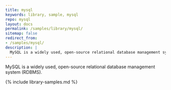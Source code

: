 ```yaml
---
title: mysql
keywords: library, sample, mysql
repo: mysql
layout: docs
permalink: /samples/library/mysql/
sitemap: false
redirect_from:
- /samples/mysql/
description: |
  MySQL is a widely used, open-source relational database management system (RDBMS).
---
```


MySQL is a widely used, open-source relational database management system (RDBMS).


{% include library-samples.md %}
